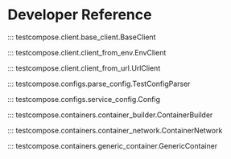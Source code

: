 # Developer Reference


::: testcompose.client.base_client.BaseClient

::: testcompose.client.client_from_env.EnvClient

::: testcompose.client.client_from_url.UrlClient

::: testcompose.configs.parse_config.TestConfigParser

::: testcompose.configs.service_config.Config

::: testcompose.containers.container_builder.ContainerBuilder

::: testcompose.containers.container_network.ContainerNetwork

::: testcompose.containers.generic_container.GenericContainer
